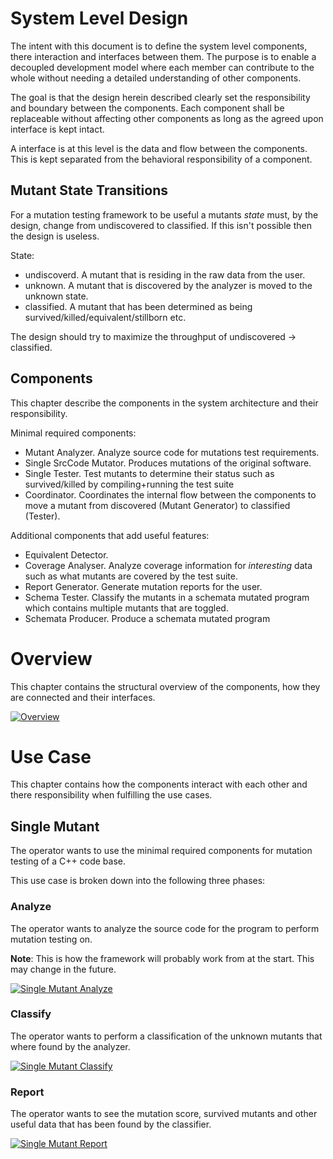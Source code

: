 # System Level Design

The intent with this document is to define the system level components, there interaction and interfaces between them. The purpose is to enable a decoupled development model where each member can contribute to the whole without needing a detailed understanding of other components.

The goal is that the design herein described clearly set the responsibility and boundary between the components. Each component shall be replaceable without affecting other components as long as the agreed upon interface is kept intact.

A interface is at this level is the data and flow between the components. This is kept separated from the behavioral responsibility of a component.

## Mutant State Transitions

For a mutation testing framework to be useful a mutants *state* must, by the design, change from undiscovered to classified. If this isn't possible then the design is useless.

State:
 * undiscoverd. A mutant that is residing in the raw data from the user.
 * unknown. A mutant that is discovered by the analyzer is moved to the unknown state.
 * classified. A mutant that has been determined as being survived/killed/equivalent/stillborn etc.

The design should try to maximize the throughput of undiscovered -> classified.

## Components

This chapter describe the components in the system architecture and their responsibility.

Minimal required components:
 * Mutant Analyzer. Analyze source code for mutations test requirements.
 * Single SrcCode Mutator. Produces mutations of the original software.
 * Single Tester. Test mutants to determine their status such as survived/killed by compiling+running the test suite
 * Coordinator. Coordinates the internal flow between the components to move a mutant from discovered (Mutant Generator) to classified (Tester).

Additional components that add useful features:
 * Equivalent Detector.
 * Coverage Analyser. Analyze coverage information for *interesting* data such as what mutants are covered by the test suite.
 * Report Generator. Generate mutation reports for the user.
 * Schema Tester. Classify the mutants in a schemata mutated program which contains multiple mutants that are toggled.
 * Schemata Producer. Produce a schemata mutated program

# Overview

This chapter contains the structural overview of the components, how they are connected and their interfaces.

[![Overview](https://hamstercollective.github.io/design/pics/structure.png)](https://hamstercollective.github.io/design/pics)

# Use Case

This chapter contains how the components interact with each other and there responsibility when fulfilling the use cases.

## Single Mutant

The operator wants to use the minimal required components for mutation testing of a C++ code base.

This use case is broken down into the following three phases:

### Analyze

The operator wants to analyze the source code for the program to perform mutation testing on.

**Note**: This is how the framework will probably work from at the start. This may change in the future.

[![Single Mutant Analyze](https://hamstercollective.github.io/design/pics/uc_single_mutant_analyze.png)](https://hamstercollective.github.io/design/pics)

### Classify

The operator wants to perform a classification of the unknown mutants that where found by the analyzer.

[![Single Mutant Classify](https://hamstercollective.github.io/design/pics/uc_single_mutant_classify.png)](https://hamstercollective.github.io/design/pics)

### Report

The operator wants to see the mutation score, survived mutants and other useful data that has been found by the classifier.

[![Single Mutant Report](https://hamstercollective.github.io/design/pics/uc_single_mutant_report.png)](https://hamstercollective.github.io/design/pics)
